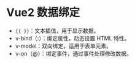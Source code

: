 # Vue2 数据绑定

- `{{ }}`：文本插值，用于显示数据。
- v-bind（:）：绑定属性，动态设置 HTML 特性。
- v-model：双向绑定，适用于表单元素。
- v-on（@）：绑定事件，通过事件处理修改数据。
